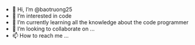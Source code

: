 - 👋 Hi, I’m @baotruong25
- 👀 I’m interested in code
- 🌱 I’m currently learning all the knowledge about the code programmer
- 💞️ I’m looking to collaborate on ...
- 📫 How to reach me ...

<!---
baotruong25/baotruong25 is a ✨ special ✨ repository because its `README.md` (this file) appears on your GitHub profile.
You can click the Preview link to take a look at your changes.
--->
